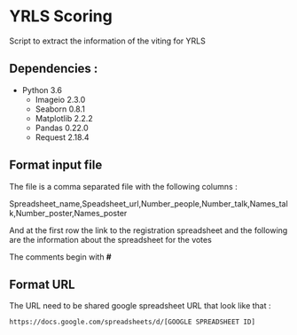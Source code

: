 # YRLS Scoring

Script to extract the information of the viting for YRLS

Dependencies :
--------------

- Python 3.6
   - Imageio 2.3.0
   - Seaborn 0.8.1
   - Matplotlib 2.2.2
   - Pandas 0.22.0
   - Request 2.18.4

Format input file
-----------------
The file is a comma separated file with the following columns :  

Spreadsheet_name,Speadsheet_url,Number_people,Number_talk,Names_talk,Number_poster,Names_poster

And at the first row the link to the registration spreadsheet and the following are the information about the spreadsheet for the votes

The comments begin with **#**  

Format URL
----------

The URL need to be shared google spreadsheet URL that look like that :

`https://docs.google.com/spreadsheets/d/[GOOGLE SPREADSHEET ID]`

